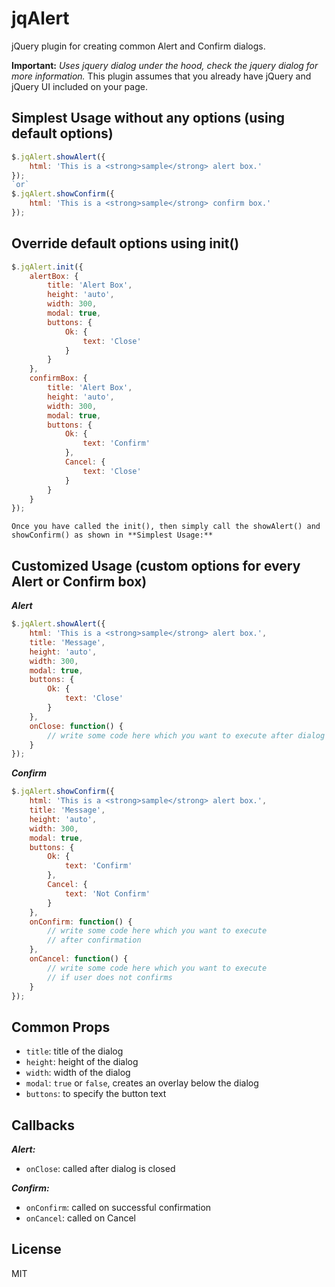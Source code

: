 # jqAlert

jQuery plugin for creating common Alert and Confirm dialogs.

**Important:**
*Uses jquery dialog under the hood, check the jquery dialog for more information.*
This plugin assumes that you already have jQuery and jQuery UI included on your page.

## Simplest Usage without any options (using default options)
```js
$.jqAlert.showAlert({
    html: 'This is a <strong>sample</strong> alert box.'
});
`or`
$.jqAlert.showConfirm({
    html: 'This is a <strong>sample</strong> confirm box.'
});
```

## Override default options using init()
```js
$.jqAlert.init({
    alertBox: {
        title: 'Alert Box',
        height: 'auto',
        width: 300,
        modal: true,
        buttons: {
            Ok: {
                text: 'Close'
            }
        }
    },
    confirmBox: {
        title: 'Alert Box',
        height: 'auto',
        width: 300,
        modal: true,
        buttons: {
            Ok: {
                text: 'Confirm'
            },
            Cancel: {
            	text: 'Close'
        	}
        }
    }
});
```

`Once you have called the init(), then simply call the showAlert() and showConfirm() as shown in **Simplest Usage:**`

## Customized Usage (custom options for every Alert or Confirm box)

***Alert***
```js
$.jqAlert.showAlert({
	html: 'This is a <strong>sample</strong> alert box.',
	title: 'Message',
    height: 'auto',
    width: 300,
    modal: true,
    buttons: {
        Ok: {
            text: 'Close'
        }
    },
    onClose: function() {
    	// write some code here which you want to execute after dialog close
	}    
});
```

***Confirm***
```js
$.jqAlert.showConfirm({
	html: 'This is a <strong>sample</strong> alert box.',
	title: 'Message',
    height: 'auto',
    width: 300,
    modal: true,
    buttons: {
        Ok: {
            text: 'Confirm'
        },
        Cancel: {
            text: 'Not Confirm'
        }
    },
    onConfirm: function() {
    	// write some code here which you want to execute
    	// after confirmation
	},
	onCancel: function() {
    	// write some code here which you want to execute
    	// if user does not confirms
	}    
});

```

## Common Props
* `title`: title of the dialog 
* `height`: height of the dialog  
* `width`: width of the dialog  
* `modal`: `true` or `false`, creates an overlay below the dialog
* `buttons`: to specify the button text  

## Callbacks

***Alert:***
* `onClose`: called after dialog is closed

***Confirm:***
* `onConfirm`: called on successful confirmation
* `onCancel`: called on Cancel

## License
MIT 